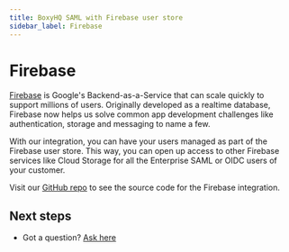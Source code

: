 ```yaml
---
title: BoxyHQ SAML with Firebase user store
sidebar_label: Firebase
---
```


# Firebase

[Firebase](https://firebase.google.com/) is Google's Backend-as-a-Service that can scale quickly to support millions of users. Originally developed as a realtime database, Firebase now helps us solve common app development challenges like authentication, storage and messaging to name a few.

With our integration, you can have your users managed as part of the Firebase user store. This way, you can open up access to other Firebase services like Cloud Storage for all the Enterprise SAML or OIDC users of your customer.

Visit our [GitHub repo](https://github.com/boxyhq/jackson-examples/tree/main/apps/firebase-user-store) to see the source code for the Firebase integration.

## Next steps

- Got a question? [Ask here](https://discord.gg/uyb7pYt4Pa)
